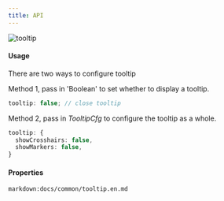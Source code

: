 ```yaml
---
title: API
---
```


![tooltip](https://gw.alipayobjects.com/zos/antfincdn/Mr1Y0JPq1f/77c016b3-f51e-443d-b51a-af17564769ad.png)

#### Usage

There are two ways to configure tooltip

Method 1, pass in 'Boolean' to set whether to display a tooltip.

```ts
tooltip: false; // close tooltip
```

Method 2, pass in _TooltipCfg_ to configure the tooltip as a whole.

```ts
tooltip: {
  showCrosshairs: false,
  showMarkers: false,
}
```

#### Properties

`markdown:docs/common/tooltip.en.md`
